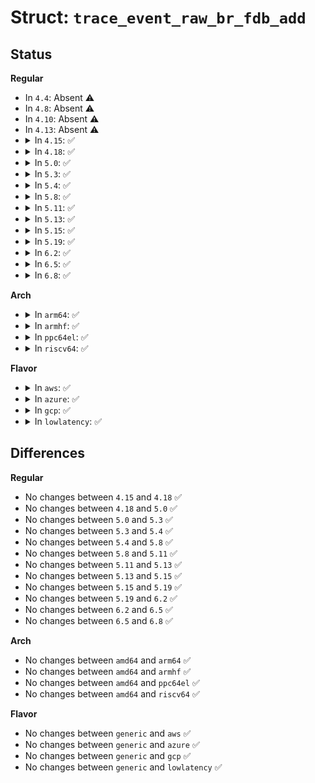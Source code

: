 # Struct: <code>trace_event_raw_br_fdb_add</code>

## Status
<b>Regular</b>
<ul>
<li>
In <code>4.4</code>: Absent ⚠️
</li>
<li>
In <code>4.8</code>: Absent ⚠️
</li>
<li>
In <code>4.10</code>: Absent ⚠️
</li>
<li>
In <code>4.13</code>: Absent ⚠️
</li>
<li>
<details>
<summary>In <code>4.15</code>: ✅</summary>

```c
struct trace_event_raw_br_fdb_add {
    struct trace_entry ent;
    u8 ndm_flags;
    u32 __data_loc_dev;
    unsigned char addr[6];
    u16 vid;
    u16 nlh_flags;
    char __data[0];
};
```
</details>
</li>
<li>
<details>
<summary>In <code>4.18</code>: ✅</summary>

```c
struct trace_event_raw_br_fdb_add {
    struct trace_entry ent;
    u8 ndm_flags;
    u32 __data_loc_dev;
    unsigned char addr[6];
    u16 vid;
    u16 nlh_flags;
    char __data[0];
};
```
</details>
</li>
<li>
<details>
<summary>In <code>5.0</code>: ✅</summary>

```c
struct trace_event_raw_br_fdb_add {
    struct trace_entry ent;
    u8 ndm_flags;
    u32 __data_loc_dev;
    unsigned char addr[6];
    u16 vid;
    u16 nlh_flags;
    char __data[0];
};
```
</details>
</li>
<li>
<details>
<summary>In <code>5.3</code>: ✅</summary>

```c
struct trace_event_raw_br_fdb_add {
    struct trace_entry ent;
    u8 ndm_flags;
    u32 __data_loc_dev;
    unsigned char addr[6];
    u16 vid;
    u16 nlh_flags;
    char __data[0];
};
```
</details>
</li>
<li>
<details>
<summary>In <code>5.4</code>: ✅</summary>

```c
struct trace_event_raw_br_fdb_add {
    struct trace_entry ent;
    u8 ndm_flags;
    u32 __data_loc_dev;
    unsigned char addr[6];
    u16 vid;
    u16 nlh_flags;
    char __data[0];
};
```
</details>
</li>
<li>
<details>
<summary>In <code>5.8</code>: ✅</summary>

```c
struct trace_event_raw_br_fdb_add {
    struct trace_entry ent;
    u8 ndm_flags;
    u32 __data_loc_dev;
    unsigned char addr[6];
    u16 vid;
    u16 nlh_flags;
    char __data[0];
};
```
</details>
</li>
<li>
<details>
<summary>In <code>5.11</code>: ✅</summary>

```c
struct trace_event_raw_br_fdb_add {
    struct trace_entry ent;
    u8 ndm_flags;
    u32 __data_loc_dev;
    unsigned char addr[6];
    u16 vid;
    u16 nlh_flags;
    char __data[0];
};
```
</details>
</li>
<li>
<details>
<summary>In <code>5.13</code>: ✅</summary>

```c
struct trace_event_raw_br_fdb_add {
    struct trace_entry ent;
    u8 ndm_flags;
    u32 __data_loc_dev;
    unsigned char addr[6];
    u16 vid;
    u16 nlh_flags;
    char __data[0];
};
```
</details>
</li>
<li>
<details>
<summary>In <code>5.15</code>: ✅</summary>

```c
struct trace_event_raw_br_fdb_add {
    struct trace_entry ent;
    u8 ndm_flags;
    u32 __data_loc_dev;
    unsigned char addr[6];
    u16 vid;
    u16 nlh_flags;
    char __data[0];
};
```
</details>
</li>
<li>
<details>
<summary>In <code>5.19</code>: ✅</summary>

```c
struct trace_event_raw_br_fdb_add {
    struct trace_entry ent;
    u8 ndm_flags;
    u32 __data_loc_dev;
    unsigned char addr[6];
    u16 vid;
    u16 nlh_flags;
    char __data[0];
};
```
</details>
</li>
<li>
<details>
<summary>In <code>6.2</code>: ✅</summary>

```c
struct trace_event_raw_br_fdb_add {
    struct trace_entry ent;
    u8 ndm_flags;
    u32 __data_loc_dev;
    unsigned char addr[6];
    u16 vid;
    u16 nlh_flags;
    char __data[0];
};
```
</details>
</li>
<li>
<details>
<summary>In <code>6.5</code>: ✅</summary>

```c
struct trace_event_raw_br_fdb_add {
    struct trace_entry ent;
    u8 ndm_flags;
    u32 __data_loc_dev;
    unsigned char addr[6];
    u16 vid;
    u16 nlh_flags;
    char __data[0];
};
```
</details>
</li>
<li>
<details>
<summary>In <code>6.8</code>: ✅</summary>

```c
struct trace_event_raw_br_fdb_add {
    struct trace_entry ent;
    u8 ndm_flags;
    u32 __data_loc_dev;
    unsigned char addr[6];
    u16 vid;
    u16 nlh_flags;
    char __data[0];
};
```
</details>
</li>
</ul>
<b>Arch</b>
<ul>
<li>
<details>
<summary>In <code>arm64</code>: ✅</summary>

```c
struct trace_event_raw_br_fdb_add {
    struct trace_entry ent;
    u8 ndm_flags;
    u32 __data_loc_dev;
    unsigned char addr[6];
    u16 vid;
    u16 nlh_flags;
    char __data[0];
};
```
</details>
</li>
<li>
<details>
<summary>In <code>armhf</code>: ✅</summary>

```c
struct trace_event_raw_br_fdb_add {
    struct trace_entry ent;
    u8 ndm_flags;
    u32 __data_loc_dev;
    unsigned char addr[6];
    u16 vid;
    u16 nlh_flags;
    char __data[0];
};
```
</details>
</li>
<li>
<details>
<summary>In <code>ppc64el</code>: ✅</summary>

```c
struct trace_event_raw_br_fdb_add {
    struct trace_entry ent;
    u8 ndm_flags;
    u32 __data_loc_dev;
    unsigned char addr[6];
    u16 vid;
    u16 nlh_flags;
    char __data[0];
};
```
</details>
</li>
<li>
<details>
<summary>In <code>riscv64</code>: ✅</summary>

```c
struct trace_event_raw_br_fdb_add {
    struct trace_entry ent;
    u8 ndm_flags;
    u32 __data_loc_dev;
    unsigned char addr[6];
    u16 vid;
    u16 nlh_flags;
    char __data[0];
};
```
</details>
</li>
</ul>
<b>Flavor</b>
<ul>
<li>
<details>
<summary>In <code>aws</code>: ✅</summary>

```c
struct trace_event_raw_br_fdb_add {
    struct trace_entry ent;
    u8 ndm_flags;
    u32 __data_loc_dev;
    unsigned char addr[6];
    u16 vid;
    u16 nlh_flags;
    char __data[0];
};
```
</details>
</li>
<li>
<details>
<summary>In <code>azure</code>: ✅</summary>

```c
struct trace_event_raw_br_fdb_add {
    struct trace_entry ent;
    u8 ndm_flags;
    u32 __data_loc_dev;
    unsigned char addr[6];
    u16 vid;
    u16 nlh_flags;
    char __data[0];
};
```
</details>
</li>
<li>
<details>
<summary>In <code>gcp</code>: ✅</summary>

```c
struct trace_event_raw_br_fdb_add {
    struct trace_entry ent;
    u8 ndm_flags;
    u32 __data_loc_dev;
    unsigned char addr[6];
    u16 vid;
    u16 nlh_flags;
    char __data[0];
};
```
</details>
</li>
<li>
<details>
<summary>In <code>lowlatency</code>: ✅</summary>

```c
struct trace_event_raw_br_fdb_add {
    struct trace_entry ent;
    u8 ndm_flags;
    u32 __data_loc_dev;
    unsigned char addr[6];
    u16 vid;
    u16 nlh_flags;
    char __data[0];
};
```
</details>
</li>
</ul>

## Differences
<b>Regular</b>
<ul>
<li>
No changes between <code>4.15</code> and <code>4.18</code> ✅
</li>
<li>
No changes between <code>4.18</code> and <code>5.0</code> ✅
</li>
<li>
No changes between <code>5.0</code> and <code>5.3</code> ✅
</li>
<li>
No changes between <code>5.3</code> and <code>5.4</code> ✅
</li>
<li>
No changes between <code>5.4</code> and <code>5.8</code> ✅
</li>
<li>
No changes between <code>5.8</code> and <code>5.11</code> ✅
</li>
<li>
No changes between <code>5.11</code> and <code>5.13</code> ✅
</li>
<li>
No changes between <code>5.13</code> and <code>5.15</code> ✅
</li>
<li>
No changes between <code>5.15</code> and <code>5.19</code> ✅
</li>
<li>
No changes between <code>5.19</code> and <code>6.2</code> ✅
</li>
<li>
No changes between <code>6.2</code> and <code>6.5</code> ✅
</li>
<li>
No changes between <code>6.5</code> and <code>6.8</code> ✅
</li>
</ul>
<b>Arch</b>
<ul>
<li>
No changes between <code>amd64</code> and <code>arm64</code> ✅
</li>
<li>
No changes between <code>amd64</code> and <code>armhf</code> ✅
</li>
<li>
No changes between <code>amd64</code> and <code>ppc64el</code> ✅
</li>
<li>
No changes between <code>amd64</code> and <code>riscv64</code> ✅
</li>
</ul>
<b>Flavor</b>
<ul>
<li>
No changes between <code>generic</code> and <code>aws</code> ✅
</li>
<li>
No changes between <code>generic</code> and <code>azure</code> ✅
</li>
<li>
No changes between <code>generic</code> and <code>gcp</code> ✅
</li>
<li>
No changes between <code>generic</code> and <code>lowlatency</code> ✅
</li>
</ul>
